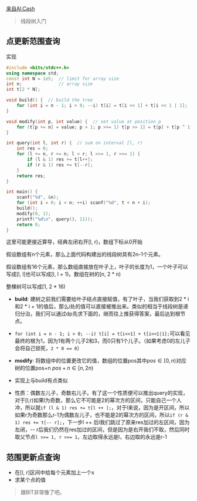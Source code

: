 [来自Al.Cash](https://codeforces.com/blog/entry/18051)

> 线段树入门

## 点更新范围查询

实现

```c++
#include <bits/stdc++.h>
using namespace std;
const int N = 1e5;  // limit for array size
int n;              // array size
int t[2 * N];

void build() {  // build the tree
  	for (int i = n - 1; i > 0; --i) t[i] = t[i << 1] + t[i << 1 | 1];
}

void modify(int p, int value) {  // set value at position p
  	for (t[p += n] = value; p > 1; p >>= 1) t[p >> 1] = t[p] + t[p ^ 1];
}

int query(int l, int r) {  // sum on interval [l, r)
  	int res = 0;
  	for (l += n, r += n; l < r; l >>= 1, r >>= 1) {
    	if (l & 1) res += t[l++];
    	if (r & 1) res += t[--r];
  	}
  	return res;
}

int main() {
  	scanf("%d", &n);
  	for (int i = 0; i < n; ++i) scanf("%d", t + n + i);
  	build();
  	modify(0, 1);
  	printf("%d\n", query(3, 11));
  	return 0;
}
```

这里可能更接近算导，经典左闭右开[l, r)，数组下标从0开始

假设数组有n个元素，那么上面代码构建出的线段树具有2n-1个元素。

假设数组有16个元素，那么数组直接放在叶子上，叶子的长度为1，一个叶子可以写成[l, l]也可以写成[l, l + 1)。数组在树的[n, 2 * n)

整棵树可以写成[1, 2 * 16)

- **build**: 建树之前我们需要给叶子结点直接赋值，有了叶子，当我们获取到2 * i和2 * i + 1的值后，那么i处的值可以直接被推出来。类似的相当于线段树是递归分治，我们可以通过dp先求下面的，继而往上推获得答案，最后达到根节点。

- `for (int i = n - 1; i > 0; --i) t[i] = t[i<<1] + t[i<<1|1];`可以看见最终的根为1，因为1有两个儿子2和3，而0只有1个儿子。（如果考虑0的左儿子会将自己锁死，`2 * 0 == 0`）

- **modify**: 将数组中的位置更改它的值，数组的位置pos其中$pos\in [0,n)$对应树的位置pos+n  $pos+n\in[n,2n)$

- 实现上与build有点类似

- 性质：偶数左儿子，奇数右儿子。有了这一个性质便可以推出query的实现，对于[l,r)如果l为奇数，那么它不可能是2的幂次方的区间，只能自己一个人冲，所以就`if (l & 1) res += t[l ++ ];`，对于l来说，因为是开区间，所以如果r为奇数那么r-1为偶数左儿子，也不能是2的幂次方的区间，所以`if (r & 1) res += t[-- r];`，下一步l ++ 后l我们跳过了原来res加过的左区间，因为左闭，-- r后我们仍然在res加过的区间，但是因为是右开我们不取，然后同时取父节点`l >>= 1, r >>= 1`，左边取得永远是l，右边取的永远是r-1

## 范围更新点查询

- 在[l, r]区间中给每个元素加上一个x
- 求某个点的值

> 跟BIT非常像了吧。

